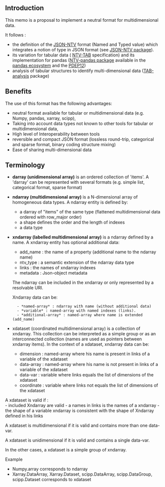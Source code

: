 ## Introduction

This memo is a proposal to implement a neutral format for multidimensional data. 

It follows :

- the definition of the [JSON-NTV](https://www.ietf.org/archive/id/draft-thomy-json-ntv-02.html) format (Named and Typed value) which integrates a notion of type in JSON format (see [JSON-NTV package](https://pypi.org/project/json-ntv/)).
- its variation for tabular data ( [NTV-TAB](https://www.ietf.org/archive/id/draft-thomy-ntv-tab-00.html) specification) and its implementation for pandas ([NTV-pandas package](https://pypi.org/project/ntv-pandas/) available in the [pandas ecosystem](https://pandas.pydata.org/community/ecosystem.html) and the [PDEP12](https://pandas.pydata.org/pdeps/0012-compact-and-reversible-JSON-interface.html))
- analysis of tabular structures to identify multi-dimensional data ([TAB-analysis](https://pypi.org/project/tab-analysis/) package)

## Benefits
The use of this format has the following advantages:

- neutral format available for tabular or multidimensional data (e.g. Numpy, pandas, xarray, scipp),
- Taking into account data types not known to other tools for tabular or multidimensional data,
- High level of Interoperability between tools
- reversible and compact JSON format (lossless round-trip, categorical and sparse format, binary coding structure mixing)
- Ease of sharing multi-dimensional data

## Terminology

- **darray (unidimensional array)** is an ordered collection of 'items'. A 'darray' can be represented with several formats (e.g. simple list, categorical format, sparse format)
- **ndarray (multidimensional array)** is a N-dimensional array of homogeneous data types. A ndarray entity is defined by:   
    - a darray of "items" of the same type (flattened multidimensional data ordered with row_major order)
    - a shape defines the order and the length of indexes
    - a data type
- **xndarray (labelled multidimensional array)** is a ndarray defined by a name. A xndarray entity has optional additional data:
    - add_name : the name of a property (additional name to the ndarray name)
    - ntv_type : a semantic extension of the ndarray data type
    - links : the names of xndarray indexes
    - metadata : Json-object metadata
    
    The ndarray can be included in the xndarray or only represented by a resolvable URI.

    Xndarray data can be:
   
        - *named-array* : ndarray with name (without additional data)
        - *variable* : named-array with named indexes (links).
        - *additional-array* : named-array where name is extended (add_name)
- xdataset (coordinated multidimensional array) is a collection of xndarray. This collection can be interpreted as a simple group or as an interconnected collection (names are used as pointers between xndarray items).
In the context of a xdataset, xndarray data can be:

    - dimension : named-array where his name is present in links of a variable of the xdataset
    - data-array : named-array where his name is not present in links of a variable of the xdataset
    - data-var : variable where links equals the list of dimensions of the xdataset
    - coordinate : variable where links not equals the list of dimensions of the xdataset

 A xdataset is valid if :  
    - included Xndarray are valid
    - a names in links is the names of a xndarray
    - the shape of a variable xndarray is consistent with the shape of Xndarray defined in his links
 
  A xdataset is multidimensional if it is valid and contains more than one data-var.
  
  A xdataset is unidimensional if it is valid and contains a single data-var.
  
  In the other cases, a xdataset is a simple group of xndarray.

Example
- Numpy.array corresponds to ndarray
- Xarray.DataArray, Xarray.Dataset, scipp.DataArray, scipp.DataGroup, scipp.Dataset corresponds to xdataset
     
